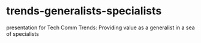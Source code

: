# trends-generalists-specialists
presentation for Tech Comm Trends: Providing value as a generalist in a sea of specialists
